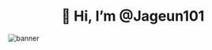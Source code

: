 <div align="center">
<h1>👋 Hi, I’m @Jageun101</h1>
</div>

![banner](./src/banner.gif)

<div align="center">
<img alt="" src="https://github-readme-stats.vercel.app/api/top-langs/?username=Jageun101&layout=pie">
</div>